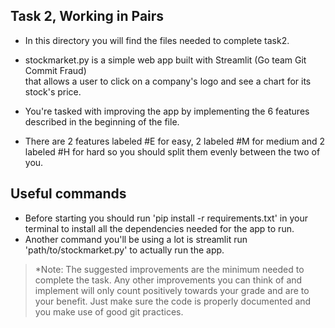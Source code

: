 ## Task 2, Working in Pairs  

- In this directory you will find the files needed to complete task2. 
- stockmarket.py is a simple web app built with Streamlit (Go team Git Commit Fraud)  
  that allows a user to click on a company's logo and see a chart for its stock's price.  

- You're tasked with improving the app by implementing the 6 features described in the beginning of the file.  
- There are 2 features labeled #E for easy, 2 labeled #M for medium and 2 labeled #H for hard so you should split them evenly between the two of you.  

## Useful commands
- Before starting you should run 'pip install -r requirements.txt' in your terminal to install all the dependencies needed for the app to run.  
- Another command you'll be using a lot is streamlit run 'path/to/stockmarket.py' to actually run the app.  

> *Note: The suggested improvements are the minimum needed to complete the task. Any other improvements you can think of and implement will only count positively towards your grade and are to your benefit. Just make sure the code is properly documented and you make use of good git practices. 
